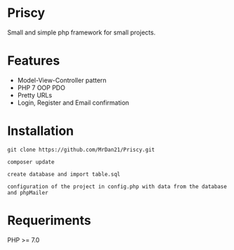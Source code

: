 # Priscy
Small and simple php framework for small projects.

# Features
* Model-View-Controller pattern
* PHP 7 OOP PDO
* Pretty URLs
* Login, Register and Email confirmation

# Installation

`git clone https://github.com/MrDan21/Priscy.git`

`composer update`

`create database and import table.sql`

`configuration of the project in config.php with data from the database and phpMailer`

# Requeriments

PHP >= 7.0

